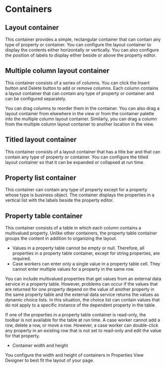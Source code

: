 # Containers

## Layout container

This container provides a simple, rectangular container that can contain any type of property or
container. You can configure the layout container to display the contents either horizontally or
vertically. You can also configure the position of labels to display either beside or above the
property editor.

## Multiple column layout container

This container consists of a series of columns. You can click the Insert
button and Delete button to add or remove columns. Each column contains a
layout container that can contain any type of property or container and can be configured
separately.

You can drag columns to reorder them in the container. You can also drag a layout container from
elsewhere in the view or from the container palette into the multiple column layout container.
Similarly, you can drag a column from the multiple column layout container to another location in
the view.

## Titled layout container

This container consists of a layout container that has a title bar and that can contain any type
of property or container. You can configure the titled layout container so that it can be expanded
or collapsed at run time.

## Property list container

This container can contain any type of property except for a property whose type is business
object. The container displays the properties in a vertical list with the labels beside the property
editor.

## Property table container

This container consists of a table in which each column contains a multivalued property. Unlike
other containers, the property table container groups the content in addition to organizing the
layout.

- Values in a property table cannot be empty or null. Therefore, all properties in a property
table container, except for string properties, are required.
- Case workers can enter only a single value in a property table cell. They cannot enter multiple
values for a property in the same row.

You can include multivalued properties that get values from an external data service in a
property table. However, problems can occur if the values that are returned for one property depend
on the value of another property in the same property table and the external data service returns
the values as dynamic choice lists. In this situation, the choice list can contain values that do
not apply to a specific instance of the dependent property in the table.

If one of the properties in a property table container is read-only, the toolbar is not available
for the table at run time. A case worker cannot add a row, delete a row, or move a row. However, a
case worker can double-click any property in an existing row that is not set to read-only and edit
the value for that property.

- Container width and height

You configure the width and height of containers in Properties View Designer to best fit the layout of your page.